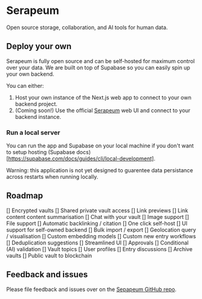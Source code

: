 # Serapeum

Open source storage, collaboration, and AI tools for human data.

## Deploy your own

Serapeum is fully open source and can be self-hosted for maximum
control over your data. We are built on top of Supabase so you can easily spin up your own backend.

You can either:

1. Host your own instance of the Next.js web app to connect to your own backend project.
2. (Coming soon!) Use the official [Serapeum](serapeum.vercel.app) web UI and connect to your backend instance.

### Run a local server

You can run the app and Supabase on your local machine if you don't want to setup hosting (Supabase docs)[https://supabase.com/docs/guides/cli/local-development].

Warning: this application is not yet designed to guarentee data persistance across restarts when running locally.

## Roadmap

[] Encrypted vaults
[] Shared private vault access
[] Link previews
[] Link content content summarisation
[] Chat with your vault
[] Image support
[] File support
[] Automatic backlinking / citation
[] One click self-host
[] UI support for self-owned backend
[] Bulk import / export
[] Geolocation query / visualisation
[] Custom embedding models
[] Custom new entry workflows
[] Deduplication suggestions
[] Streamlined UI
[] Approvals
[] Conditional (AI) validation
[] Vault topics
[] User profiles
[] Entry discussions
[] Archive vaults
[] Public vault to blockchain

## Feedback and issues

Please file feedback and issues over on the [Sepapeum GitHub repo](https://github.com/LclyMe/serapeum/issues/new).
